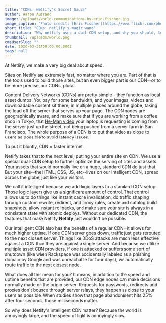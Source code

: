 ```yaml
---
title: "CDNs: Netlify's Secret Sauce"
author: Aaron Autrand
image: /uploads/world-communications-by-eric-fischer.jpg
image_caption: "Photo credit: [Eric Fischer](https://www.flickr.com/photos/walkingsf/6635655755)"
short_title: "CDNs: netlify's magic wand"
description: "Why netlify uses a dual-CDN setup, and why you should, too."
thumbnail: /uploads/world.png
cmsUserSlug: ""
date: 2020-03-31T00:00:00.000Z
tags: null
---
```


At Netlify, we make a very big deal about speed. 

Sites on Netlify are extremely fast, no matter where you are. Part of that is the tools used to build those sites, but an even bigger part is our CDN--or to be more precise, our CDNs, plural.

<!--excerpt-->

Content Delivery Networks (CDNs) are pretty simple - they function as local asset dumps. You pay for some bandwidth, and your images, videos and downloadable content sit there, in multiple places around the globe, taking the load off the server that serves up your page. The CDN nodes are geographically aware, and make sure that if you are working from a coffee shop in Tokyo, that [He-Man video](https://www.youtube.com/watch?v=ZZ5LpwO-An4) your laptop is requesting is coming from the server just up the street, not being pushed from a server farm in San Francisco. The whole purpose of a CDN is to put that video as close to users as possible to avoid latency issues.

To put it bluntly, CDN = faster internet.

Netlify takes that to the next level, putting your entire site on CDN. We use a special dual-CDN setup to further optimize the serving of sites and assets. Your assets that would normally live on a huge, standard CDN do just that. But your site--the HTML, CSS, JS, etc--lives on our intelligent CDN, spread across the globe, just like your visitors.

We call it intelligent because we add logic layers to a standard CDN setup. Those logic layers give us a significant amount of control. That control allows us to do things like instant cache invalidation, do traffic shaping through custom rewrite, redirect, and proxy rules, create and catalog build snapshots, allow instant rollbacks, and make sure your site is always in a consistent state with atomic deploys. Without our dedicated CDN, the features that make Netlify **Netlify** just wouldn't be possible.

Our intelligent CDN also has the benefits of a regular CDN--it allows for much higher uptime. If one CDN server goes down, traffic just gets rerouted to the next closest server. Things like DDoS attacks are much less effective against a CDN than they are against a single server. And because we utilize multiple asset CDN providers, if one is attacked or suffers some sort of shutdown (like when Rackspace was accidentally labeled as a phishing domain by Google and was unreachable for four days), we automatically route traffic to the next closest node.

What does all this mean for you? It means, in addition to the speed and uptime benefits that are provided, our CDN edge nodes can make decisions normally made on the origin server. Requests for passwords, redirects and proxies don't bounce through server relays, they happen as close to your users as possible. When studies show that page abandonment hits 25% after four seconds, those milliseconds matter.

So why does Netlify's intelligent CDN matter? Because the world is annoyingly large, and the speed of light is annoyingly slow.
